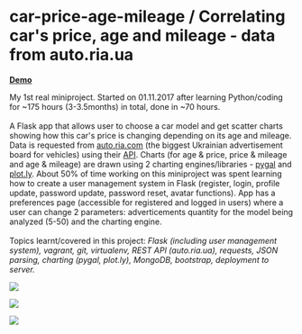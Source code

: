 # car-price-age-mileage / Correlating car's price, age and mileage - data from auto.ria.ua

<a href="http://35.227.107.47/" target="_blank"><b>Demo</b></a>

My 1st real miniproject. Started on 01.11.2017 after learning Python/coding for ~175 hours (3-3.5months) in total, done in ~70 hours.
<br>
<br>
A Flask app that allows user to choose a car model and get scatter charts showing how this car's price is changing depending on its age and mileage.
Data is requested from <a href="https://auto.ria.com/">auto.ria.com</a> (the biggest Ukrainian advertisement board for vehicles) using their <a href="https://github.com/ria-com/auto-ria-rest-api">API</a>.
Charts (for age & price, price & mileage and age & mileage) are drawn using 2 charting engines/libraries - <a href="http://pygal.org/en/stable/index.html">pygal</a> and <a href="plot.ly">plot.ly</a>.
About 50% of time working on this miniproject was spent learning how to create a user management system in Flask (register, login, profile update, password update, password reset, avatar functions).
App has a preferences page (accessible for registered and logged in users) where a user can change 2 parameters: adverticements quantity for the model being analyzed (5-50) and the charting engine.
<br>
<br>Topics learnt/covered in this project: <i>Flask (including user management system), vagrant, git, virtualenv, REST API (auto.ria.ua), requests, JSON parsing, charting (pygal, plot.ly), MongoDB, bootstrap, deployment to server.</i>
<p>
    <a href="https://iuriid.github.io/public/img/cpam-1.jpg" target="_blank"><img src="https://iuriid.github.io/public/img/cpam-1.jpg" class="img-fluid img-thumbnail" style="max-width: 350px"></a>
</p>
<p>
    <a href="https://iuriid.github.io/public/img/cpam-2.jpg" target="_blank"><img src="https://iuriid.github.io/public/img/cpam-2.jpg" class="img-fluid img-thumbnail" style="max-width: 350px"></a>
</p>
<p>
    <a href="https://iuriid.github.io/public/img/cpam-3.jpg" target="_blank"><img src="https://iuriid.github.io/public/img/cpam-3.jpg" class="img-fluid img-thumbnail" style="max-width: 350px"></a>
</p>
